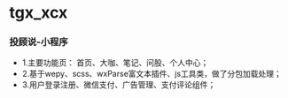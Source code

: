 # tgx_xcx
### 投顾说-小程序
* 1.主要功能页： 首页、大咖、笔记、问股、个人中心；
* 2.基于wepy、scss、wxParse富文本插件、js工具类，做了分包加载处理；
* 3.用户登录注册、微信支付、广告管理、支付评论组件；
